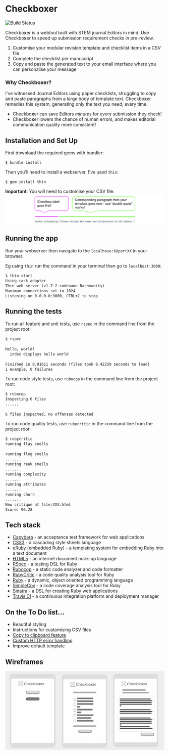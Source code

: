 # Checkbo**x**er

![Build Status](https://travis-ci.org/ruthmoog/checkboxer.svg?branch=master)

Checkbo**x**er is a webtool built with STEM journal Editors in mind.  Use Checkbo**x**er to speed up submission requirement checks in pre-review.

1. Customise your modular revision template and checklist items in a CSV file
2. Complete the checklist per manuscript
3. Copy and paste the generated text to your email interface where you can personalise your message

### Why Checkbo**x**er?
I've witnessed Journal Editors using paper checklists, struggling to copy and paste paragraphs from a large body of template text.  Checkbo**x**er remedies this system, generating only the text you need, every time.  

- Checkbo**x**er can save Editors _minutes_ for every submission they check!
- Checkbo**x**er lowers the chance of human errors, and makes editorial communication quality more consistent!

## Installation and Set Up

First download the required gems with bundler:
```console
$ bundle install
```

Then you'll need to install a webserver, I've used `thin`:
```console
$ gem install thin
```

**Important**: You will need to customise your CSV file:
![CSV guidelines](./public/images/csv_guidance.png)

## Running the app

Run your webserver then navigate to the `localhose:XXportXX` in your browser.

Eg using `thin` run the command in your terminal then go to `localhost:3000`:
```console
$ thin start
Using rack adapter
Thin web server (v1.7.2 codename Bachmanity)
Maximum connections set to 1024
Listening on 0.0.0.0:3000, CTRL+C to stop
```

## Running the tests

To run all feature and unit tests, use `rspec` in the command line from the project root:
```console
$ rspec

Hello, world!
  index displays hello world

Finished in 0.01611 seconds (files took 0.42259 seconds to load)
1 example, 0 failures
```

To run code style tests, use `rubocop` in the command line from the project root:
```console
$ rubocop
Inspecting 6 files
......

6 files inspected, no offenses detected
```

To run code quality tests, use `rubycritic` in the command line from the project root:
```console
$ rubycritic
running flay smells

running flog smells
.......
running reek smells
.......
running complexity
.......
running attributes
.......
running churn
.......
New critique at file:XXX.html
Score: 96.28
```

## Tech stack

- [Capybara](https://github.com/teamcapybara/capybara) - an acceptance test framework for web applications
- [CSS3](https://developer.mozilla.org/en-US/docs/Archive/CSS3) - a cascading style sheets language
- [eRuby](https://ruby-doc.org/stdlib-2.6.3/libdoc/erb/rdoc/ERB.html) (embedded Ruby) - a templating system for embedding Ruby into a text document
- [HTML5](https://w3.org/html/logo) - an internet document mark-up language
- [RSpec](https://rspec.info/) - a testing DSL for Ruby
- [Rubocop](https://rubocop.readthedocs.io/en/stable/) - a static code analyzer and code formatter
- [RubyCritic](https://github.com/whitesmith/rubycritic) - a code quality analysis tool for Ruby
- [Ruby](https://www.ruby-lang.org/en/) - a dynamic, object oriented programming language
- [SimpleCov](https://github.com/colszowka/simplecov) - a code coverage analysis tool for Ruby
- [Sinatra](http://sinatrarb.com/) - a DSL for creating Ruby web applications
- [Travis CI](https://travis-ci.org/) - a continuous integration platform and deployment manager

## On the To Do list...

- Beautiful styling
- Instructions for customising CSV files
- [Copy to clipboard feature](https://rubygems.org/gems/clipboard/versions/1.3.3)
- [Custom HTTP error handling](http://sinatrarb.com/intro.html#Error%20Handling)
- Improve default template

## Wireframes

![mobile first interface design](./public/images/wireframes.png)
